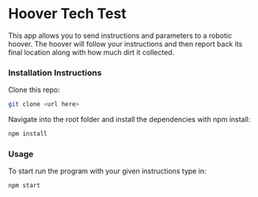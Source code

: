 # Hoover Tech Test
This app allows you to send instructions and parameters to a robotic hoover. The hoover will follow your instructions and then report back its final location along with how much dirt it collected.
### Installation Instructions
Clone this repo:

```bash
git clone <url here>
```

Navigate into the root folder and install the dependencies with npm install:

```bash
npm install
```

### Usage
To start run the program with your given instructions type in:

```bash
npm start
```
